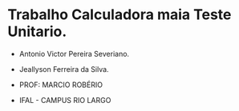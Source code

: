 # Trabalho Calculadora maia Teste Unitario.

* Antonio Victor Pereira Severiano.
* Jeallyson Ferreira da Silva.

* PROF: MARCIO ROBÉRIO 
* IFAL - CAMPUS RIO LARGO

